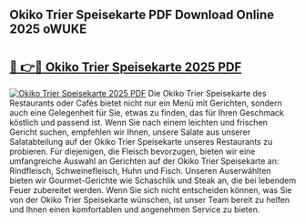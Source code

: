 ## Okiko Trier Speisekarte PDF Download Online 2025 oWUKE

# <h2><a href="http://gcb0e6j.nevu.top/?p=Okiko+Trier+Speisekarte">🔗 👉🔴 Okiko Trier Speisekarte 2025 PDF</a></h2>

[![Okiko Trier Speisekarte 2025 PDF](https://i.imgur.com/dBaPXMq.png)](http://gcb0e6j.nevu.top/?p=Okiko+Trier+Speisekarte)
Die Okiko Trier Speisekarte des Restaurants oder Cafés bietet nicht nur ein Menü mit Gerichten, sondern auch eine Gelegenheit für Sie, etwas zu finden, das für Ihren Geschmack köstlich und passend ist. Wenn Sie nach einem leichten und frischen Gericht suchen, empfehlen wir Ihnen, unsere Salate aus unserer Salatabteilung auf der Okiko Trier Speisekarte unseres Restaurants zu probieren. Für diejenigen, die Fleisch bevorzugen, bieten wir eine umfangreiche Auswahl an Gerichten auf der Okiko Trier Speisekarte an: Rindfleisch, Schweinefleisch, Huhn und Fisch. Unseren Auserwählten bieten wir Gourmet-Gerichte wie Schaschlik und Steak an, die bei lebendem Feuer zubereitet werden. Wenn Sie sich nicht entscheiden können, was Sie von der Okiko Trier Speisekarte wünschen, ist unser Team bereit zu helfen und Ihnen einen komfortablen und angenehmen Service zu bieten.

